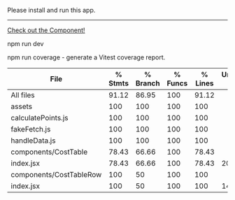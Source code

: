 Please install and run this app.

---
[Check out the Component!](https://thegetitguy.github.io/charter-project/dist/)

npm run dev

npm run coverage - generate a Vitest coverage report.  

File                     | % Stmts | % Branch | % Funcs | % Lines | Uncovered Line #s 
-------------------------|---------|----------|---------|---------|-------------------
All files                |   91.12 |    86.95 |     100 |   91.12 | 
 assets                  |     100 |      100 |     100 |     100 | 
  calculatePoints.js     |     100 |      100 |     100 |     100 | 
  fakeFetch.js           |     100 |      100 |     100 |     100 | 
  handleData.js          |     100 |      100 |     100 |     100 | 
 components/CostTable    |   78.43 |    66.66 |     100 |   78.43 | 
  index.jsx              |   78.43 |    66.66 |     100 |   78.43 | 20,31-40
 components/CostTableRow |     100 |       50 |     100 |     100 | 
  index.jsx              |     100 |       50 |     100 |     100 | 14